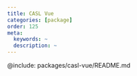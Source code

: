 ```yaml
---
title: CASL Vue
categories: [package]
order: 125
meta:
  keywords: ~
  description: ~
---
```


@include: packages/casl-vue/README.md